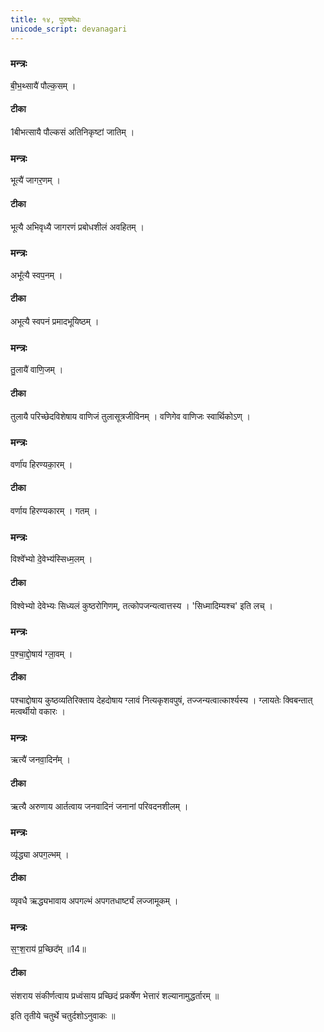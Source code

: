 ```yaml
---
title: १४, पुरुषमेधः
unicode_script: devanagari
---
```


###  मन्त्रः
बी॒भ॒थ्सायै॑ पौल्क॒सम् ।

#### टीका  
1बीभत्सायै पौल्कसं अतिनिकृष्टां जातिम् ।
###  मन्त्रः
भूत्यै॑ जागर॒णम् ।

#### टीका  
भूत्यै अभिवृध्यै जागरणं प्रबोधशीलं अवहितम् ।
###  मन्त्रः
अभू᳚त्यै स्वप॒नम् ।

#### टीका  
अभूत्यै स्वपनं प्रमादभूयिष्ठम् ।
###  मन्त्रः
तु॒लायै॑ वाणि॒जम् ।

#### टीका  
तुलायै परिच्छेदविशेषाय वाणिजं तुलासूत्रजीविनम् । वणिगेव वाणिजः स्वार्थिकोऽण् ।
###  मन्त्रः

वर्णा॑य हिरण्यका॒रम् ।
#### टीका  
वर्णाय हिरण्यकारम् । गतम् ।
###  मन्त्रः
विश्वे᳚भ्यो दे॒वेभ्य॑स्सिध्म॒लम् ।

#### टीका  
विश्वेभ्यो देवेभ्यः सिध्यलं कुष्ठरोगिणम्, तत्कोपजन्यत्वात्तस्य । 'सिध्मादिम्यश्च' इति लच् ।
###  मन्त्रः
प॒श्चा॒द्दो॒षाय॑ ग्ला॒वम् ।

#### टीका  
पश्चाद्दोषाय कुष्ठव्यतिरिक्ताय देहदोषाय ग्लावं नित्यकृशवपुषं, तज्जन्यत्वात्कार्श्यस्य । ग्लायतेः क्विबन्तात् मत्वर्थीयो वकारः ।
###  मन्त्रः
ऋत्यै॑ जनवा॒दिन᳚म् ।

#### टीका  
ऋत्यै अरुणाय आर्तत्वाय जनवादिनं जनानां परिवदनशीलम् ।
###  मन्त्रः
व्यृ॑द्ध्या अपग॒ल्भम् ।

#### टीका

व्यृवधै ऋद्ध्यभावाय अपगल्भं अपगतधार्ष्ट्यं लज्जामूकम् ।
###  मन्त्रः
स॒ꣳ॒श॒राय॑ प्र॒च्छिद᳚म् ॥14॥  

#### टीका
संशराय संकीर्णत्वाय प्रध्वंसाय प्रच्छिदं प्रकर्षेण भेत्तारं शल्यानामुद्धर्तारम् ॥

इति तृतीये चतुर्थे चतुर्दशोऽनुवाकः ॥  
